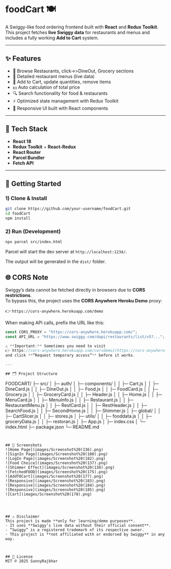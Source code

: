 # foodCart 🍽️  
A Swiggy-like food ordering frontend built with **React** and **Redux Toolkit**.  
This project fetches **live Swiggy data** for restaurants and menus and includes a fully working **Add to Cart** system.

---

## ✨ Features
- 🍴 Browse Restaurants, click->>DineOut, Grocery sections  
- 📄 Detailed restaurant menus (live data)  
- 🛒 Add to Cart, update quantities, remove items  
- 💵 Auto calculation of total price  
- 🔍 Search functionality for food & restaurants  
- ⚡ Optimized state management with Redux Toolkit  
- 🎨 Responsive UI built with React components  

---

## 🧰 Tech Stack
- **React 18**  
- **Redux Toolkit** + **React-Redux**  
- **React Router**  
- **Parcel Bundler**  
- **Fetch API**  

---

## 🚀 Getting Started

### 1) Clone & Install
```bash
git clone https://github.com/your-username/foodCart.git
cd foodCart
npm install
```

### 2) Run (Development)
```bash
npx parcel src/index.html
```
Parcel will start the dev server at `http://localhost:1234/`.

The output will be generated in the `dist/` folder.


## 🌐 CORS Note
Swiggy’s data cannot be fetched directly in browsers due to **CORS restrictions**.  
To bypass this, the project uses the **CORS Anywhere Heroku Demo** proxy:  

👉 `https://cors-anywhere.herokuapp.com/demo`  

When making API calls, prefix the URL like this:  
```js
const CORS_PROXY = "https://cors-anywhere.herokuapp.com/";
const API_URL = "https://www.swiggy.com/dapi/restaurants/list/v5?...";

⚠️ **Important:** Sometimes you need to visit  
👉 https://cors-anywhere.herokuapp.com/corsdemo](https://cors-anywhere.herokuapp.com/corsdemo)  
and click **“Request temporary access”** before it works.  

---

## 🗂️ Project Structure
```

FOODCART/
├─ src/
│  ├─ auth/
│  ├─ components/
│  │  ├─ Cart.js
│  │  ├─ DineCard.js
│  │  ├─ DineOut.js
│  │  ├─ Food.js
│  │  ├─ FoodCard.js
│  │  ├─ Grocery.js
│  │  ├─ GroceryCard.js
│  │  ├─ Header.js
│  │  ├─ Home.js
│  │  ├─ MenuCard.js
│  │  ├─ MenuInfo.js
│  │  ├─ Restaurant.js
│  │  ├─ RestaurantMenu.js
│  │  ├─ RestCard.js
│  │  ├─ RestHeader.js
│  │  ├─ SearchFood.js
│  │  ├─ SecondHome.js
│  │  ├─ Shimmer.js
│  ├─ global/
│  │  ├─ CartSlicer.js
│  │  ├─ stores.js
│  ├─ utils/
│  │  ├─ fooddata.js
│  │  ├─ groceryData.js
│  │  ├─ restoran.js
│  ├─ App.js
│  ├─ index.css
│  └─ index.html
├─ package.json
└─ README.md
```


## 📸 Screenshots
![Home Page](images/Screenshot%20(136).png)
![SignIn Page](images/Screenshot%20(180).png)
![LogIn Page](images/Screenshot%20(182).png)
![Food Choice](images/Screenshot%20(137).png)
![Shimmer Effect](images/Screenshot%20(138).png)
![FetchedFOOD](images/Screenshot%20(175).png)
![AddTOCart](images/Screenshot%20(177).png)
![Responsive](images/Screenshot%20(183).png)
![Responsive](images/Screenshot%20(184).png)
![Responsive](images/Screenshot%20(185).png)
![Cart](images/Screenshot%20(178).png)




## ⚠️ Disclaimer
This project is made **only for learning/demo purposes**.  
- It uses **Swiggy’s live data without their official consent**.  
- “Swiggy” is a registered trademark of its respective owner.  
- This project is **not affiliated with or endorsed by Swiggy** in any way.  



## 📜 License
MIT © 2025 SunnyRajbhar 
